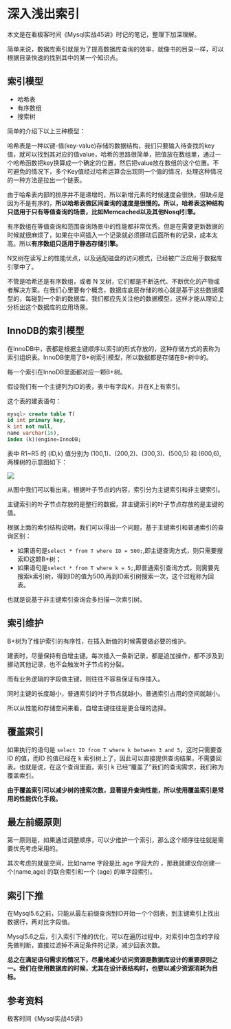 # 深入浅出索引

本文是在看极客时间《Mysql实战45讲》时记的笔记，整理下加深理解。

简单来说，数据库索引就是为了提高数据库查询的效率，就像书的目录一样，可以根据目录快速的找到其中的某一个知识点。

## 索引模型

- 哈希表
- 有序数组
- 搜索树

简单的介绍下以上三种模型：

哈希表是一种以键-值(key-value)存储的数据结构，我们只要输入待查找的key值，就可以找到其对应的值value，哈希的思路很简单，把值放在数组里，通过一个哈希函数把key换算成一个确定的位置，然后把value放在数组的这个位置。不可避免的情况下，多个Key值经过哈希运算会出现同一个值的情况，处理这种情况的一种方法是拉出一个链表。

由于哈希表内部的排序并不是递增的，所以新增元素的时候速度会很快，但缺点是因为不是有序的，**所以哈希表做区间查询的速度是很慢的。所以，哈希表这种结构只适用于只有等值查询的场景，比如Memcached以及其他Nosql引擎。**

有序数组在等值查询和范围查询场景中的性能都非常优秀。但是在需要更新数据的时候就很麻烦了，如果在中间插入一个记录就必须挪动后面所有的记录，成本太高。所以**有序数组只适用于静态存储引擎。**

N叉树在读写上的性能优点，以及适配磁盘的访问模式，已经被广泛应用于数据库引擎中了。

不管是哈希还是有序数组，或者 N 叉树，它们都是不断迭代、不断优化的产物或者解决方案。在我们心里要有个概念，数据库底层存储的核心就是基于这些数据模型的，每碰到一个新的数据库，我们都应先关注他的数据模型，这样才能从理论上分析出这个数据库的应用场景。

## InnoDB的索引模型

在InnoDB中，表都是根据主键顺序以索引的形式存放的，这种存储方式的表称为索引组织表。InnoDB使用了B+树索引模型，所以数据都是存储在B+树中的。

每一个索引在InnoDB里面都对应一颗B+树。

假设我们有一个主键列为ID的表，表中有字段K，并在K上有索引。

这个表的建表语句：

```sql
mysql> create table T(
id int primary key,
k int not null,
name varchar(16),
index (k))engine=InnoDB;
```

表中 R1~R5 的 (ID,k) 值分别为 (100,1)、(200,2)、(300,3)、(500,5) 和 (600,6),两棵树的示意图如下：

![](https://tsmliyun.github.io/styles/images/suoyin.png)

从图中我们可以看出来，根据叶子节点的内容，索引分为主键索引和非主键索引。

主键索引的叶子节点存放的是整行的数据，非主键索引的叶子节点存放的是主键的值。

根据上面的索引结构说明，我们可以得出一个问题，基于主键索引和普通索引的查询区别：

- 如果语句是`select * from T where ID = 500;`,即主键查询方式，则只需要搜索ID这颗B+树；
- 如果语句是`select * from T where k = 5;`,即普通索引查询方式，则需要先搜索k索引树，得到ID的值为500,再到ID索引树搜索一次，这个过程称为回表。

也就是说基于非主键索引查询会多扫描一次索引树。

## 索引维护

B+树为了维护索引的有序性，在插入新值的时候需要做必要的维护。

建表时，尽量保持有自增主键。每次插入一条新记录，都是追加操作，都不涉及到挪动其他记录，也不会触发叶子节点的分裂。

而有业务逻辑的字段做主键，则往往不容易保证有序插入。

同时主键的长度越小，普通索引的叶子节点就越小，普通索引占用的空间就越小。

所以从性能和存储空间来看，自增主键往往是更合理的选择。

## 覆盖索引

如果执行的语句是 `select ID from T where k between 3 and 5`，这时只需要查 ID 的值，而ID 的值已经在 k 索引树上了，因此可以直接提供查询结果，不需要回表。也就是说，在这个查询里面，索引 k 已经“覆盖了”我们的查询需求，我们称为覆盖索引。

**由于覆盖索引可以减少树的搜索次数，显著提升查询性能，所以使用覆盖索引是常用的性能优化手段。**

## 最左前缀原则

第一原则是，如果通过调整顺序，可以少维护一个索引，那么这个顺序往往就是需要优先考虑采用的。

其次考虑的就是空间，比如name 字段是比 age 字段大的 ，那我就建议你创建一个(name,age) 的联合索引和一个 (age) 的单字段索引。

## 索引下推

在Mysql5.6之前，只能从最左前缀查询到ID开始一个个回表，到主键索引上找出数据行，再对比字段值。

Mysql5.6之后，引入索引下推的优化，可以在遍历过程中，对索引中包含的字段先做判断，直接过滤掉不满足条件的记录，减少回表次数。

**总之在满足语句需求的情况下，尽量地减少访问资源是数据库设计的重要原则之一。我们在使用数据库的时候，尤其在设计表结构时，也要以减少资源消耗为目标。**

## 参考资料

极客时间《Mysql实战45讲》


[1]: /img/bVbn8sa